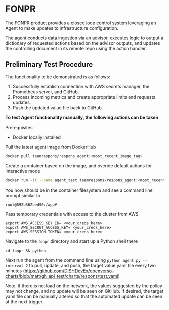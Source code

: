 # FONPR
The FONPR product provides a closed loop control system leveraging an Agent to make updates to infrastructure configuration.

The agent conducts data ingestion via an advisor, executes logic to output a dictionary of requested actions based on the advisor outputs, and updates the controlling document in its remote repo using the action handler.

## Preliminary Test Procedure
The functionality to be demonstrated is as follows:
1. Successfully establish connection with AWS secrets manager, the Prometheus server, and GitHub.
2. Process incoming metrics and create appropriate limits and requests updates.
3. Push the updated value file back to GitHub.

**To test Agent functionality manually, the following actions can be taken**

Prerequisites:
* Docker locally installed


Pull the latest agent image from DockerHub

```bash
docker pull teamrespons/respons_agent:<most_recent_image_tag>
```

Create a container based on the image, and overide default actions for interactive mode

```bash
docker run -it --name agent_test teamrespons/respons_agent:<most_recent_image_tag> bash
```
You now should be in the container filesystem and see a command line prompt similar to

`root@692b562bed96:/app# `

Pass temporary credentials with access to the cluster from AWS

```console
export AWS_ACCESS_KEY_ID= <your_creds_here>
export AWS_SECRET_ACCESS_KEY= <your_creds_here>
export AWS_SESSION_TOKEN= <your_creds_here>
```

Navigate to the `fonpr` directory and start up a Python shell there

`cd fonpr && python`

Next run the agent from the command line using `python agent.py --interval 2` to pull, update, and push, the target value.yaml file every two minutes (https://github.com/DISHDevEx/openverso-charts/blob/matt/gh_api_test/charts/respons/test.yaml)

Note: if there is not load on the network, the values suggested by the policy may not change, and no update will be seen on GitHub. If desired, the target yaml file can be manually altered so that the automated update can be seen at the next trigger.